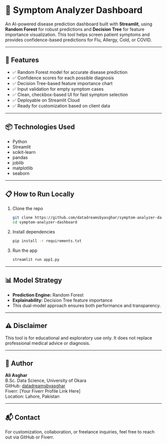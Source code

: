 # 🧠 Symptom Analyzer Dashboard

An AI-powered disease prediction dashboard built with **Streamlit**, using **Random Forest** for robust predictions and **Decision Tree** for feature importance visualization. This tool helps screen patient symptoms and provides confidence-based predictions for Flu, Allergy, Cold, or COVID.

---

## 🚀 Features

- ✅ Random Forest model for accurate disease prediction  
- ✅ Confidence scores for each possible diagnosis  
- ✅ Decision Tree-based feature importance chart  
- ✅ Input validation for empty symptom cases  
- ✅ Clean, checkbox-based UI for fast symptom selection  
- ✅ Deployable on Streamlit Cloud  
- ✅ Ready for customization based on client data

---

## 📦 Technologies Used

- Python  
- Streamlit  
- scikit-learn  
- pandas  
- joblib  
- matplotlib  
- seaborn

---

## 📋 How to Run Locally

1. Clone the repo  
   ```bash
   git clone https://github.com/datadreamsbyasghar/symptom-analyzer-dashboard.git
   cd symptom-analyzer-dashboard
   ```

2. Install dependencies  
   ```bash
   pip install -r requirements.txt
   ```

3. Run the app  
   ```bash
   streamlit run app1.py
   ```

---

## 📊 Model Strategy

- **Prediction Engine:** Random Forest  
- **Explainability:** Decision Tree feature importance  
- This dual-model approach ensures both performance and transparency.

---

## ⚠️ Disclaimer

This tool is for educational and exploratory use only. It does not replace professional medical advice or diagnosis.

---

## 👑 Author

**Ali Asghar**  
B.Sc. Data Science, University of Okara  
GitHub: [datadreamsbyasghar](https://github.com/datadreamsbyasghar)  
Fiverr: [Your Fiverr Profile Link Here]  
Location: Lahore, Pakistan

---

## 📬 Contact

For customization, collaboration, or freelance inquiries, feel free to reach out via GitHub or Fiverr.
